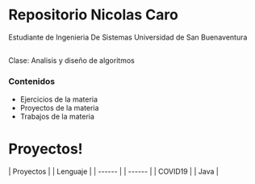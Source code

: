 

# Repositorio Nicolas Caro 
Estudiante de Ingenieria De Sistemas Universidad de San Buenaventura
##
Clase: Analisis y diseño de algoritmos

### Contenidos
- Ejercicios de la materia 
- Proyectos de la materia
- Trabajos de la materia

# Proyectos!
| Proyectos | | Lenguaje |
| ------ |  | ------ |
| COVID19 | | Java |
